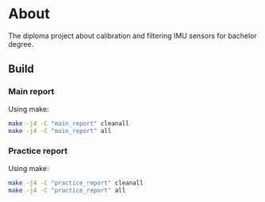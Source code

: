 # About
The diploma project about calibration and filtering IMU sensors for bachelor degree.

## Build
### Main report 
Using make:
```sh
make -j4 -C "main_report" cleanall
make -j4 -C "main_report" all
```

### Practice report 
Using make:
```sh
make -j4 -C "practice_report" cleanall
make -j4 -C "practice_report" all
```
